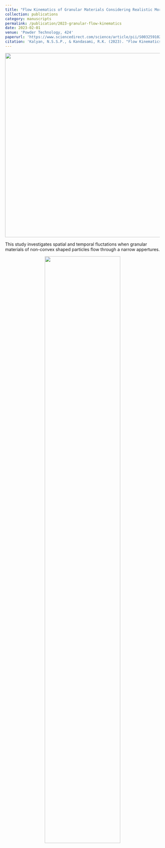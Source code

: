 ```yaml
---
title: "Flow Kinematics of Granular Materials Considering Realistic Morphology"
collection: publications
category: manuscripts
permalink: /publication/2023-granular-flow-kinematics
date: 2023-02-01
venue: 'Powder Technology, 424'
paperurl: 'https://www.sciencedirect.com/science/article/pii/S0032591023003005'
citation: 'Kalyan, N.S.S.P., & Kandasami, R.K. (2023). "Flow Kinematics of Granular Materials Considering Realistic Morphology." <i>Powder Technology</i>, 424.'
---
```


<img src="https://pkc137.github.io/sudo_template_website/images/image_1_web.png" width="600">

This study investigates spatial and temporal fluctations when granular materials of non-convex shaped particles flow through a narrow appertures.

<p align="center">
  <img src="https://pkc137.github.io/sudo_template_website/images/Velocity_flutuations.gif" style="width:70%; max-width:600px;">
</p>